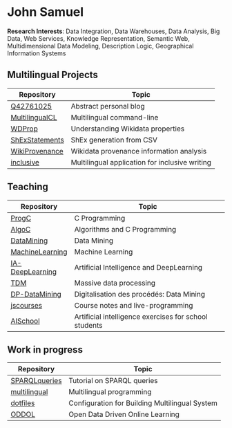 # John Samuel


**Research Interests**: Data Integration, Data Warehouses, Data Analysis, Big Data, Web Services, Knowledge Representation, 
Semantic Web, Multidimensional Data Modeling, Description Logic, Geographical Information Systems

## Multilingual Projects 
| Repository | Topic |
| --- | --- |
| [Q42761025](https://github.com/johnsamuelwrites/Q42761025) | Abstract personal blog |
| [MultilingualCL](https://github.com/johnsamuelwrites/MultilingualCL) | Multilingual command-line |
| [WDProp](https://github.com/johnsamuelwrites/wdprop) | Understanding Wikidata properties |
| [ShExStatements](https://github.com/johnsamuelwrites/ShExStatements) | ShEx generation from CSV |
| [WikiProvenance](https://github.com/johnsamuelwrites/WikiProvenance) | Wikidata provenance information analysis |
| [inclusive](https://github.com/johnsamuelwrites/inclusive) | Multilingual application for inclusive writing  |

## Teaching

|Repository | Topic |
| --- | --- |
|[ProgC](https://github.com/johnsamuelwrites/ProgC) | C Programming |
|[AlgoC](https://github.com/johnsamuelwrites/AlgoC) | Algorithms and C Programming |
|[DataMining](https://github.com/johnsamuelwrites/DataMining) | Data Mining |
|[MachineLearning](https://github.com/johnsamuelwrites/MachineLearning) | Machine Learning |
|[IA-DeepLearning](https://github.com/johnsamuelwrites/IA-DeepLearning) | Artificial Intelligence and DeepLearning |
|[TDM](https://github.com/johnsamuelwrites/TDM) | Massive data processing  |
|[DP-DataMining](https://github.com/johnsamuelwrites/DP-DataMining) | Digitalisation des procédés: Data Mining |
|[jscourses](https://github.com/johnsamuelwrites/jscourses) | Course notes and live-programming |
| [AISchool](https://github.com/johnsamuelwrites/AISchool) | Artificial intelligence exercises for school students |

## Work in progress
Repository | Topic |
| --- | --- |
| [SPARQLqueries](https://github.com/johnsamuelwrites/SPARQLqueries) | Tutorial on SPARQL queries| --- | --- |
| [multilingual](https://github.com/johnsamuelwrites/multilingual) | Multilingual programming |
| [dotfiles](https://github.com/johnsamuelwrites/dotfiles) | Configuration for Building Multilingual System  |
| [ODDOL](https://github.com/johnsamuelwrites/ODDOL) | Open Data Driven Online Learning |
